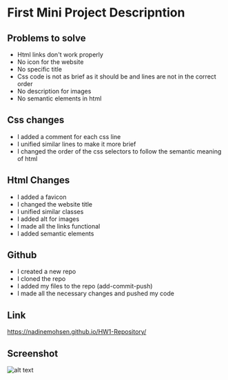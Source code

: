  # First Mini Project Descripntion

## Problems to solve
* Html links don't work properly
* No icon for the website
* No specific title
* Css code is not as brief as it should be and lines are not in the correct order
* No description for images
* No semantic elements in html

## Css changes
* I added a comment for each css line
* I unified similar lines to make it more brief
* I changed the order of the css selectors to follow the semantic meaning of html
  
## Html Changes
* I added a favicon
* I changed the website title
* I unified similar classes
* I added alt for images
* I made all the links functional
* I added semantic elements
  

## Github
* I created a new repo
* I cloned the repo
* I added my files to the repo (add-commit-push)
* I made all the necessary changes and pushed my code
  

## Link    
https://nadinemohsen.github.io/HW1-Repository/


## Screenshot
 ![alt text](https://github.com/NadineMohsen/HW1-Repository/Images/Screeshot-webpage.png "Screenshot")
